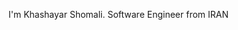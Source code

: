 I'm Khashayar Shomali. Software Engineer from IRAN

<!--
**shomalikhashayar/shomalikhashayar** is a ✨ _special_ ✨ repository because its `README.md` (this file) appears on your GitHub profile.

Here are some ideas to get you started:

- 🔭 I’m currently working on Vue.js

